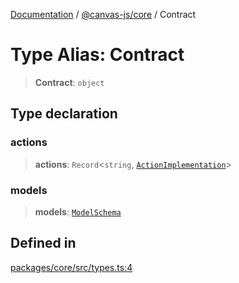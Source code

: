 [Documentation](../../../packages.md) / [@canvas-js/core](../index.md) / Contract

# Type Alias: Contract

> **Contract**: `object`

## Type declaration

### actions

> **actions**: `Record`\<`string`, [`ActionImplementation`](ActionImplementation.md)\>

### models

> **models**: [`ModelSchema`](../../modeldb/type-aliases/ModelSchema.md)

## Defined in

[packages/core/src/types.ts:4](https://github.com/canvasxyz/canvas/blob/62d177fb446565afa753f83091e84331fbd47245/packages/core/src/types.ts#L4)
